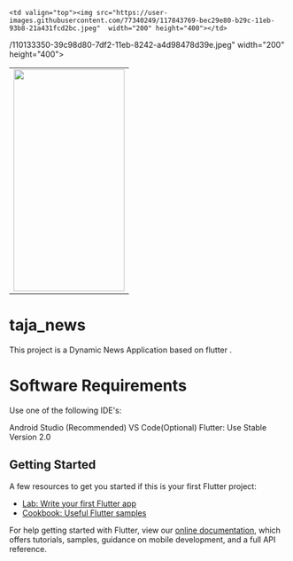 


<table>

  <tr>
  
    <td valign="top"><img src="https://user-images.githubusercontent.com/77340249/117843769-bec29e80-b29c-11eb-93b8-21a431fcd2bc.jpeg"  width="200" height="400"></td>

/110133350-39c98d80-7df2-11eb-8242-a4d98478d39e.jpeg"  width="200" height="400"></td>
    <td valign="top"><img src="https://user-images.githubusercontent.com/77340249/110133356-3c2be780-7df2-11eb-8ab6-be6057e4134d.jpeg"  width="200" height="400"></td>

 
 </tr>
 
 </table>
 




# taja_news

This project is a Dynamic News Application based on flutter .

# Software Requirements
  Use one of the following IDE's:

  Android Studio (Recommended)
  VS Code(Optional)
  Flutter: Use Stable Version 2.0


## Getting Started

A few resources to get you started if this is your first Flutter project:

- [Lab: Write your first Flutter app](https://flutter.dev/docs/get-started/codelab)
- [Cookbook: Useful Flutter samples](https://flutter.dev/docs/cookbook)

For help getting started with Flutter, view our
[online documentation](https://flutter.dev/docs), which offers tutorials,
samples, guidance on mobile development, and a full API reference.
